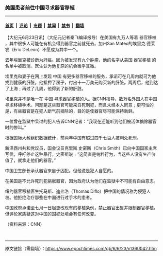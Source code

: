 ### 美国患者前往中国寻求器官移植

---

#### [首页](../../../..?n1360042) &nbsp;|&nbsp; [评论](../../../../../epoch-comment?n1360042) &nbsp;|&nbsp; [专题](../../../../../epoch-special?n1360042) &nbsp;|&nbsp; [禁闻](../../../../../epoch-news?n1360042) &nbsp;|&nbsp; [禁书](../../../../../books?n1360042) &nbsp;|&nbsp; [翻墙](https://github.com/gfw-breaker/nogfw/blob/master/README.md?n1360042)


<div class="post_content" id="artbody" itemprop="articleBody">
 <!-- article content begin -->
 <p>
  【大纪元6月23日讯】（大纪元记者秦飞编译报导）在美国有九万人等着
  <ok href="https://www.epochtimes.com/gb/tag/%E5%99%A8%E5%AE%98%E7%A7%BB%E6%A4%8D.html">
   器官移植
  </ok>
  ，其中很多人可能在有机会得到器官之前就死去。加州San Mateo的埃里克.德莱农（Eric DeLeon）不愿成为其中一个。
 </p>
 <p>
  去年埃里克被诊断为肝癌。因为被发现有九个肿瘤，他的名字从美国
  <ok href="https://www.epochtimes.com/gb/tag/%E5%99%A8%E5%AE%98%E7%A7%BB%E6%A4%8D.html">
   器官移植
  </ok>
  的名单中被取消。医生认为他复原的机会微乎其微。
 </p>
 <p>
  埃里克和妻子在网上发现
  <ok href="https://www.epochtimes.com/gb/tag/%E4%B8%AD%E5%9B%BD.html">
   中国
  </ok>
  有更多器官移植的服务，承诺可在几周内就可为他找到健康的肝脏。他抵押了房子，付出十一万美元购买新的肝脏。两周后，他到达了上海﹔再过了几周，他得到了新的肝脏。
 </p>
 <p>
  埃里克并不是唯一在
  <ok href="https://www.epochtimes.com/gb/tag/%E4%B8%AD%E5%9B%BD.html">
   中国
  </ok>
  寻求器官移植的人。据CNN报导，数万名外国人在中国寻求移植手术。问题是这些器官可能来自死刑犯，而且未经本人同意﹔更可怕的是，有些器官是在犯人断气前摘除的，目的是使器官尽可能保持新鲜。
 </p>
 <p>
  一位曾在监狱中呆过的犯人告诉CNN记者：“我现在还能听到他们被活体摘除器官时的惨叫。”
 </p>
 <p>
  根据国际大赦组织数据统计，前两年中国有超过四千七百人被判处死刑。
 </p>
 <p>
  新泽西州共和党议员，国会议员克里斯.史密斯（Chris Smith）已向中国国家主席写信，呼吁停止这种暴行。史密斯说﹕“这简直是纳粹行为，当这些人没有生产价值了，就拿走他们的器官。”
 </p>
 <p>
  中国卫生部长承认器官来自于囚犯，但他说是犯人自愿的。
 </p>
 <p>
  在美国是不允许死刑犯捐献器官，因为政府认为他们在监狱中不可能有自由意志。
 </p>
 <p>
  纽约器官移植医生托马斯．迪弗洛（Thomas Diflo）把中国的情况称为侵犯人权。他拒绝治疗那些在中国进行过手术的患者。
 </p>
 <p>
  中国政府承诺至七月一日起更改现有的移植条例，禁止器官出售并限制器官移植。但评论家质疑这对中国的囚犯处境会有任何改变。
 </p>
 <p>
  （资料来源：CNN）
 </p>
 <p>
  <font color="#ffffff">
   (http://www.dajiyuan.com)
  </font>
 </p>
 <!-- article content end -->
 <div id="below_article_ad">
 </div>
</div>


---

原文链接（需翻墙）：https://www.epochtimes.com/gb/6/6/23/n1360042.htm